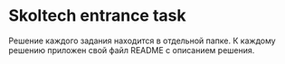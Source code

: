 # Skoltech entrance task

Решение каждого задания находится в отдельной папке. К каждому решению приложен свой файл README с описанием решения.